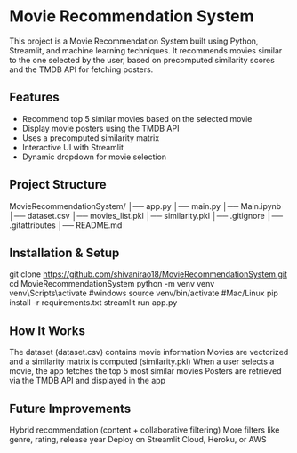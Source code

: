 #  Movie Recommendation System

This project is a Movie Recommendation System built using Python, Streamlit, and machine learning techniques. It recommends movies similar to the one selected by the user, based on precomputed similarity scores and the TMDB API for fetching posters.

## Features
- Recommend top 5 similar movies based on the selected movie
- Display movie posters using the TMDB API
- Uses a precomputed similarity matrix
- Interactive UI with Streamlit
- Dynamic dropdown for movie selection

## Project Structure
MovieRecommendationSystem/
│── app.py
│── main.py
│── Main.ipynb
│── dataset.csv
│── movies_list.pkl
│── similarity.pkl
│── .gitignore
│── .gitattributes
│── README.md


## Installation & Setup
git clone https://github.com/shivanirao18/MovieRecommendationSystem.git
cd MovieRecommendationSystem
python -m venv venv
venv\Scripts\activate  #windows
source venv/bin/activate  #Mac/Linux
pip install -r requirements.txt
streamlit run app.py

## How It Works
The dataset (dataset.csv) contains movie information
Movies are vectorized and a similarity matrix is computed (similarity.pkl)
When a user selects a movie, the app fetches the top 5 most similar movies
Posters are retrieved via the TMDB API and displayed in the app

## Future Improvements
Hybrid recommendation (content + collaborative filtering)
More filters like genre, rating, release year
Deploy on Streamlit Cloud, Heroku, or AWS
